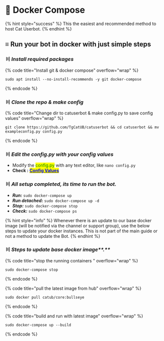 # 📕 Docker Compose

{% hint style="success" %}
This the easiest and recommended method to host Cat Userbot.
{% endhint %}

## ≡ Run your bot in docker with just simple steps

### 〣 _**Install required packages**_ <a href="#install-packages" id="install-packages"></a>

{% code title="Install git & docker compose" overflow="wrap" %}
```batch
sudo apt install --no-install-recommends -y git docker-compose
```
{% endcode %}

### 〣 _**Clone the repo & make config**_ <a href="#clone-repo" id="clone-repo"></a>

{% code title="Change dir to catuserbot & make config.py to save config values" overflow="wrap" %}
```batch
git clone https://github.com/TgCatUB/catuserbot && cd catuserbot && mv exampleconfig.py config.py
```
{% endcode %}

### 〣 _**Edit the config.py with your config values**_ <a href="#edit-config" id="edit-config"></a>

* Modify the <mark style="color:green;">config.py</mark> with any text editor, like `nano config.py`
* **Check :** [<mark style="color:blue;">**Config Values**</mark>](../variables/config-vars.md#mandatory-vars)

### 〣 _**All setup completed, its time to run the bot.**_ <a href="#run-bot" id="run-bot"></a>

* _**Run:**_ `sudo docker-compose up`
* _**Run detached:**_ `sudo docker-compose up -d`
* _**Stop:**_ `sudo docker-compose stop`
* _**Check:**_ `sudo docker-compose ps`

{% hint style="info" %}
Whenever there is an update to our base docker image (will be notified via the channel or support group), use the below steps to update your docker instances. This is not part of the main guide or not a method to update the Bot.
{% endhint %}

### 〣 _Steps to update base docker image**.**_ <a href="#run-bot" id="run-bot"></a>

{% code title="stop the running containers " overflow="wrap" %}
```batch
sudo docker-compose stop
```
{% endcode %}

{% code title="pull the latest image from hub" overflow="wrap" %}
```batch
sudo docker pull catub/core:bullseye
```
{% endcode %}

{% code title="build and run with latest image" overflow="wrap" %}
```batch
sudo docker-compose up --build
```
{% endcode %}
